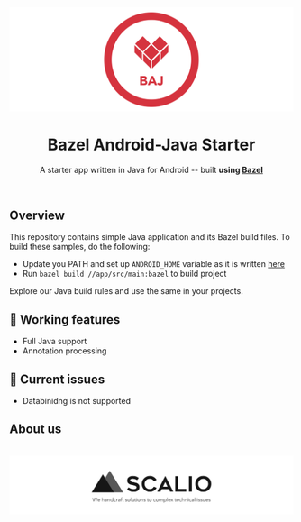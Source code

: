 ![Bazel at Scalio](https://raw.githubusercontent.com/scalio/bazel/master/assets/scalio-baj.svg?sanitize=true)

<h1 align="center">Bazel Android-Java Starter</h1>

<p align="center">
  A starter app written in Java for Android -- built <b>using <a href="https://bazel.build/">Bazel</a></b>
</p>

&nbsp;
## Overview
This repository contains simple Java application and its Bazel build files. To build these samples, do the following:

* Update you PATH and set up `ANDROID_HOME` variable as it is written [here](https://docs.bazel.build/versions/master/tutorial/android-app.html#integrate-with-the-android-sdk)
* Run `bazel build //app/src/main:bazel` to build project

Explore our Java build rules and use the same in your projects.

## 💚 Working features 

* Full Java support
* Annotation processing

## 🔴 Current issues

* Databinidng is not supported


## About us
<p align="center">
    <br/>
    <a href="https://scal.io/">
        <img src="https://raw.githubusercontent.com/scalio/bazel/master/assets/scalio-logo.svg?sanitize=true" />
    </a>
    <br/>
</p>
